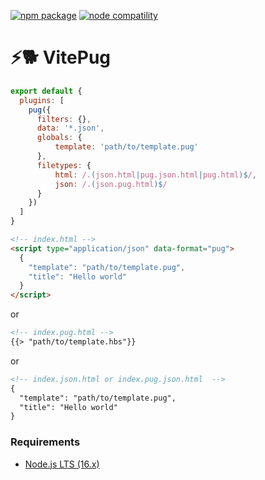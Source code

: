 <a href="https://npmjs.com/package/@vituum/vite-plugin-pug"><img src="https://img.shields.io/npm/v/@vituum/vite-plugin-pug.svg" alt="npm package"></a>
<a href="https://nodejs.org/en/about/releases/"><img src="https://img.shields.io/node/v/@vituum/vite-plugin-pug.svg" alt="node compatility"></a>

# ⚡️🐕 VitePug

```js
export default {
  plugins: [
    pug({
      filters: {},
      data: '*.json',
      globals: {
          template: 'path/to/template.pug'
      },
      filetypes: {
          html: /.(json.html|pug.json.html|pug.html)$/,
          json: /.(json.pug.html)$/
      }
    })
  ]
}
```

```html
<!-- index.html -->
<script type="application/json" data-format="pug">
  {
    "template": "path/to/template.pug",
    "title": "Hello world"
  }
</script>
```
or
```html
<!-- index.pug.html -->
{{> "path/to/template.hbs"}}
```
or
```html
<!-- index.json.html or index.pug.json.html  -->
{
  "template": "path/to/template.pug",
  "title": "Hello world"
}
```

### Requirements

- [Node.js LTS (16.x)](https://nodejs.org/en/download/)
